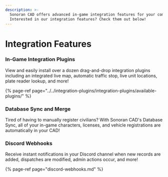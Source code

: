 ```yaml
---
description: >-
  Sonoran CAD offers advanced in-game integration features for your community.
  Interested in our integration features? Check them out below!
---
```


# Integration Features

### In-Game Integration Plugins

View and easily install over a dozen drag-and-drop integration plugins including an integrated live map, automatic traffic stop, live unit locations, plate reader lookup, and more!

{% page-ref page="../../integration-plugins/integration-plugins/available-plugins/" %}

### Database Sync and Merge

Tired of having to manually register civilians? With Sonoran CAD's Database Sync, all of your in-game characters, licenses, and vehicle registrations are automatically in your CAD!

### Discord Webhooks

Receive instant notifications in your Discord channel when new records are added, dispatches are modified, admin actions occur, and more!

{% page-ref page="discord-webhooks.md" %}



